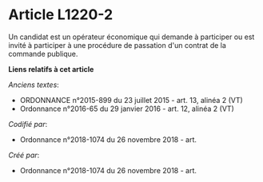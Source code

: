 # Article L1220-2

Un candidat est un opérateur économique qui demande à participer ou est invité à participer à une procédure de passation d'un
contrat de la commande publique.

**Liens relatifs à cet article**

_Anciens textes_:

  - ORDONNANCE n°2015-899 du 23 juillet 2015 - art. 13, alinéa 2 (VT)
  - Ordonnance n°2016-65 du 29 janvier 2016 - art. 12, alinéa 2 (VT)

_Codifié par_:

  - Ordonnance n°2018-1074 du 26 novembre 2018 - art.

_Créé par_:

  - Ordonnance n°2018-1074 du 26 novembre 2018 - art.
